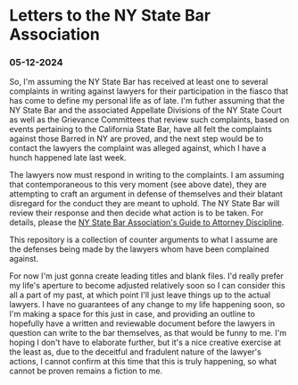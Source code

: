 # Letters to the NY State Bar Association

### 05-12-2024

So, I'm assuming the NY State Bar has received at least one to several complaints in writing against lawyers for their participation in the fiasco that has come to define my personal life as of late. I'm futher assuming that the NY State Bar and the associated Appellate Divisions of the NY State Court as well as the Grievance Committees that review such complaints, based on events pertaining to the California State Bar, have all felt the complaints against those Barred in NY are proved, and the next step would be to contact the lawyers the complaint was alleged against, which I have a hunch happened late last week.

The lawyers now must respond in writing to the complaints. I am assuming that contemporaneous to this very moment (see above date), they are attempting to craft an argument in defense of themselves and their blatant disregard for the conduct they are meant to uphold. The NY State Bar will review their response and then decide what action is to be taken. For details, please the [NY State Bar Association's Guide to Attorney Discipline](https://nysba.org/public-resources/guide-to-attorney-discipline/).

This repository is a collection of counter arguments to what I assume are the defenses being made by the lawyers whom have been complained against.

For now I'm just gonna create leading titles and blank files. I'd really prefer my life's aperture to become adjusted relatively soon so I can consider this all a part of my past, at which point I'll just leave things up to the actual lawyers. I have no guarantees of any change to my life happening soon, so I'm making a space for this just in case, and providing an outline to hopefully have a written and reviewable document before the lawyers in question can write to the bar themselves, as that would be funny to me. I'm hoping I don't have to elaborate further, but it's a nice creative exercise at the least as, due to the deceitful and fradulent nature of the lawyer's actions, I cannot confirm at this time that this is truly happening, so what cannot be proven remains a fiction to me.

